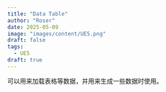 ```yaml
---
title: "Data Table"
author: "Roser"
date: 2025-05-09
image: "images/content/UE5.png"
draft: false
tags:
  - UE5
draft: true
---
```

可以用来加载表格等数据，并用来生成一些数据时使用。